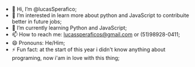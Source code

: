 - 👋 Hi, I’m @lucasSperafico;
- 👀 I’m interested in learn more about python and JavaScript to contribuite better in future jobs;
- 🌱 I’m currently learning Python and JavaScript; 
- 📫 How to reach me: lucassperaficos@gmail.com or (51)98928-0411;
- 😄 Pronouns: He/Him;
- ⚡ Fun fact: at the start of this year i didn't know anything about programing, now i'am in love with this thing;

<!---
lucasSperafico/lucasSperafico is a ✨ special ✨ repository because its `README.md` (this file) appears on your GitHub profile.
You can click the Preview link to take a look at your changes.
--->
